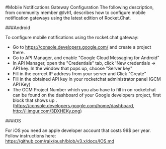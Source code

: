 #Mobile Notifications Gateway Configuration
The following description, from community member @lvh1, describes how to configure mobile notification gateways using the latest edition of Rocket.Chat.

###Android

To configure mobile notifications using the rocket.chat gateway:

* Go to https://console.developers.google.com/ and create a project there.
* Go to API Manager, and enable "Google Cloud Messaging for Android"
* In API Manager, open the "Credentials" tab, click 'New credentials -> API key. In the window that pops up, choose "Server key"
* Fill in the correct IP address from your server and Click "Create"
* Fill in the obtained API key in your rocketchat administrator panel (GCM API Key)
* The GCM Project Number which you also have to fill in on rocketchat can be found on the dashboard of your Google developers project, first block that shows up . (https://console.developers.google.com/home/dashboard, http://i.imgur.com/3DXHEKy.png)

###iOS

For iOS you need an apple developer account that costs 99$ per year. Follow instructions here: https://github.com/raix/push/blob/v3.x/docs/IOS.md 
